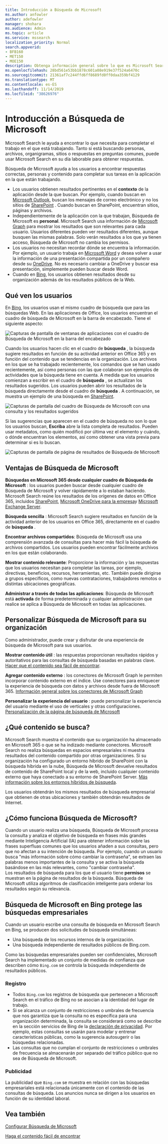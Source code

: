 ```yaml
---
title: Introducción a Búsqueda de Microsoft
ms.author: anfowler
author: adefowler
manager: shohara
ms.audience: Admin
ms.topic: article
ms.service: mssearch
localization_priority: Normal
search.appverid:
- BFB160
- MET150
- MOE150
description: Obtenga información general sobre lo que es Microsoft Search, sus ventajas y las aplicaciones compatibles con Microsoft Search.
ms.openlocfilehash: 28bd561e53bb1878c601a08e919e37f524a6470c
ms.sourcegitcommit: 21361af7c244ffd6ff8689fd0ff0daa359bf4129
ms.translationtype: MT
ms.contentlocale: es-ES
ms.lasthandoff: 11/14/2019
ms.locfileid: "38626976"
---
```

# <a name="overview-of-microsoft-search"></a>Introducción a Búsqueda de Microsoft

Microsoft Search le ayuda a encontrar lo que necesita para completar el trabajo en el que está trabajando. Tanto si está buscando personas, archivos, organigramas, sitios o respuestas en preguntas comunes, puede usar Microsoft Search en su día laborable para obtener respuestas.

Búsqueda de Microsoft ayuda a los usuarios a encontrar respuestas correctas, personas y contenido para completar sus tareas en la aplicación en la que están trabajando.

- Los usuarios obtienen resultados pertinentes en el **contexto** de la aplicación desde la que buscan. Por ejemplo, cuando buscan en [Microsoft Outlook](https://www.microsoft.com/outlook), buscan los mensajes de correo electrónico y no los sitios de [SharePoint](http://sharepoint.com/) . Cuando buscan en SharePoint, encuentran sitios, páginas y archivos.
- Independientemente de la aplicación con la que trabajan, Búsqueda de Microsoft es **personal**. Microsoft Search usa información de [Microsoft Graph](https://developer.microsoft.com/graph/) para mostrar los resultados que son relevantes para cada usuario. Usuarios diferentes pueden ver resultados diferentes, aunque busquen las mismas palabras. Solo verán resultados a los que ya tienen acceso, Búsqueda de Microsoft no cambia los permisos.
- Los usuarios no necesitan recordar dónde se encuentra la información. Por ejemplo, un usuario trabaja en [Microsoft Word](https://products.office.com/word) y desea volver a usar la información de una presentación compartida por un compañero desde su [OneDrive](https://onedrive.live.com/about/). No es necesario cambiar a OneDrive y buscar esa presentación, simplemente pueden buscar desde Word.
- Cuando en [Bing](https://bing.com), los usuarios obtienen resultados desde su organización además de los resultados públicos de la Web.

## <a name="what-users-see"></a>Qué ven los usuarios

En [Bing](https://bing.com), los usuarios usan el mismo cuadro de búsqueda que para las búsquedas Web. En las aplicaciones de Office, los usuarios encuentran el cuadro de búsqueda de Microsoft en la barra de encabezado. Tiene el siguiente aspecto:

![Capturas de pantalla de ventanas de aplicaciones con el cuadro de Búsqueda de Microsoft en la barra del encabezado](media/Headings_520.png)

Cuando los usuarios hacen clic en el cuadro de **búsqueda** , la búsqueda sugiere resultados en función de su actividad anterior en Office 365 y en función del contenido que se tendencias en la organización. Los archivos en los que se ha trabajado recientemente, los comandos que se han usado recientemente, así como personas con las que colaboran son ejemplos de actividades que la búsqueda tiene en cuenta. A medida que los usuarios comienzan a escribir en el cuadro de **búsqueda** , se actualizan los resultados sugeridos. Los usuarios pueden abrir los resultados de la búsqueda directamente desde el cuadro de **búsqueda** . A continuación, se muestra un ejemplo de una búsqueda en [SharePoint](http://sharepoint.com/).

![Capturas de pantalla del cuadro de Búsqueda de Microsoft con una consulta y los resultados sugeridos](media/SERP_text_520.png)

Si las sugerencias que aparecen en el cuadro de búsqueda no son lo que los usuarios buscan, **Escriba** abre la lista completa de resultados. Pueden usar metadatos, como quién modificó por última vez el elemento y cuándo, o dónde encuentran los elementos, así como obtener una vista previa para determinar si es lo buscan.

![Capturas de pantalla de página de resultados de Búsqueda de Microsoft](media/search_box.png)

## <a name="benefits-of-microsoft-search"></a>Ventajas de Búsqueda de Microsoft

**Búsquedas en Microsoft 365 desde cualquier cuadro de Búsqueda de Microsoft** : los usuarios pueden buscar desde cualquier cuadro de Búsqueda de Microsoft y volver rápidamente a lo estaban haciendo. Microsoft Search reúne los resultados de los orígenes de datos en Office 365, incluidos [SharePoint](http://sharepoint.com/), [Microsoft OneDrive para la empresa](https://onedrive.live.com/about/en-us/business/)y [Microsoft Exchange Server](https://products.office.com/en-us/exchange/microsoft-exchange-server).

**Búsqueda sencilla** : Microsoft Search sugiere resultados en función de la actividad anterior de los usuarios en Office 365, directamente en el cuadro de **búsqueda** .

**Encontrar archivos compartidos**: Búsqueda de Microsoft usa una comprensión avanzada de consultas para hacer más fácil la búsqueda de archivos compartidos. Los usuarios pueden encontrar fácilmente archivos en los que están colaborando.

**Mostrar contenido relevante**: Proporcione la información y las respuestas que los usuarios necesitan para completar las tareas, por ejemplo, directivas, beneficios, recursos, herramientas, etc. También puede dirigirse a grupos específicos, como nuevas contrataciones, trabajadores remotos o distintas ubicaciones geográficas.

**Administrar a través de todas las aplicaciones**: Búsqueda de Microsoft está **activada** de forma predeterminada y cualquier administración que realice se aplica a Búsqueda de Microsoft en todas las aplicaciones.

## <a name="tailoring-microsoft-search-to-your-organization"></a>Personalizar Búsqueda de Microsoft para su organización

Como administrador, puede crear y disfrutar de una experiencia de búsqueda de Microsoft para sus usuarios. 

**Mostrar contenido útil** : las respuestas proporcionan resultados rápidos y autoritativos para las consultas de búsqueda basadas en palabras clave. [Hacer que el contenido sea fácil de encontrar](make-content-easy-to-find.md).

**Agregar contenido externo** : los conectores de Microsoft Graph le permiten incorporar contenido externo en el índice. Use conectores para enriquecer la experiencia de búsqueda con datos y archivos desde fuera de Microsoft 365. [Información general sobre los conectores de Microsoft Graph](connectors-overview.md)

**Personalizar la experiencia del usuario** : puede personalizar la experiencia del usuario mediante el uso de verticales y otras configuraciones. [Personalización de la página de búsqueda de Microsoft](customize-search-page.md)

## <a name="what-content-is-searched"></a>¿Qué contenido se busca?

Microsoft Search muestra el contenido que su organización ha almacenado en Microsoft 365 o que se ha indizado mediante conectores. Microsoft Search no realiza búsquedas en espacios empresariales ni muestra resultados del contenido compartido por otras organizaciones. Si su organización ha configurado un entorno híbrido de SharePoint con la búsqueda híbrida en la nube, Búsqueda de Microsoft devuelve resultados de contenido de SharePoint local y de la web, incluido cualquier contenido externo que haya conectado a su entorno de SharePoint Server. [Más información sobre los entornos híbridos de búsqueda](https://docs.microsoft.com/sharepoint/hybrid/learn-about-cloud-hybrid-search-for-sharepoint).

Los usuarios obtendrán los mismos resultados de búsqueda empresarial que obtienen de otras ubicaciones y también obtendrán resultados de Internet.

## <a name="how-does-microsoft-search-work"></a>¿Cómo funciona Búsqueda de Microsoft?

Cuando un usuario realiza una búsqueda, Búsqueda de Microsoft procesa la consulta y analiza el objetivo de búsqueda en frases más grandes mediante Inteligencia Artificial (IA) para obtener información sobre las frases superfluas comunes que los usuarios añaden a sus consultas, pero que no afectan a su intención de búsqueda. Por ejemplo, cuando un usuario busca "más información sobre cómo cambiar la contraseña", se extraen las palabras menos importantes de la consulta y se activa la búsqueda basándose en las más relevantes, como "cambiar contraseña".  
Los resultados de búsqueda para los que el usuario tiene **permisos** se muestran en la página de resultados de la búsqueda. Búsqueda de Microsoft utiliza algoritmos de clasificación inteligente para ordenar los resultados según su relevancia.

## <a name="microsoft-search-in-bing-protects-enterprise-searches"></a>Búsqueda de Microsoft en Bing protege las búsquedas empresariales

Cuando un usuario escribe una consulta de búsqueda en Microsoft Search en Bing, se producen dos solicitudes de búsqueda simultáneas:

- Una búsqueda de los recursos internos de la organización.
- Una búsqueda independiente de resultados públicos de Bing.com. 

Como las búsquedas empresariales pueden ser confidenciales, Microsoft Search ha implementado un conjunto de medidas de confianza que describen cómo `Bing.com` se controla la búsqueda independiente de resultados públicos.

### <a name="logging"></a>Registro
 - Todos `Bing.com` los registros de búsqueda que pertenecen a Microsoft Search en el tráfico de Bing no se asocian a la identidad del lugar de trabajo.
- Si se alcanza un conjunto de restricciones o umbrales de frecuencia que nos garantiza que la consulta no es específica para una organización determinada, la consulta se considerará como se describe en la sección servicios de Bing de la [declaración de privacidad](https://privacy.microsoft.com/privacystatement). Por ejemplo, estas consultas se usarán para modelar y entrenar características públicas, como la sugerencia autosugerir o las búsquedas relacionadas.
- Las consultas que no cumplan el conjunto de restricciones o umbrales de frecuencia se almacenarán por separado del tráfico público que no sea de Búsqueda de Microsoft.
### <a name="advertising"></a>Publicidad 
La publicidad que `Bing.com` se muestra en relación con las búsquedas empresariales está relacionada únicamente con el contenido de las consultas de búsqueda. Los anuncios nunca se dirigen a los usuarios en función de su identidad laboral.

## <a name="see-also"></a>Vea también

[Configurar Búsqueda de Microsoft](setup-microsoft-search.md)

[Haga el contenido fácil de encontrar](make-content-easy-to-find.md)
